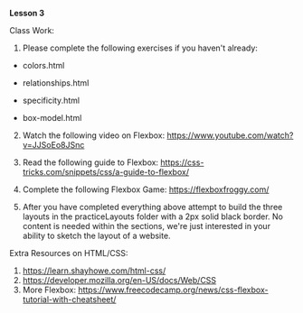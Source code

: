 **Lesson 3**

Class Work:

1. Please complete the following exercises if you haven't already:

- colors.html

- relationships.html

- specificity.html

- box-model.html

2. Watch the following video on Flexbox: https://www.youtube.com/watch?v=JJSoEo8JSnc

3. Read the following guide to Flexbox: https://css-tricks.com/snippets/css/a-guide-to-flexbox/

4. Complete the following Flexbox Game: https://flexboxfroggy.com/

5. After you have completed everything above attempt to build the three layouts in the practiceLayouts folder with a 2px solid black border. No content is needed within the sections, we're just interested in your ability to sketch the layout of a website.

Extra Resources on HTML/CSS:

1. https://learn.shayhowe.com/html-css/
2. https://developer.mozilla.org/en-US/docs/Web/CSS
3. More Flexbox: https://www.freecodecamp.org/news/css-flexbox-tutorial-with-cheatsheet/
